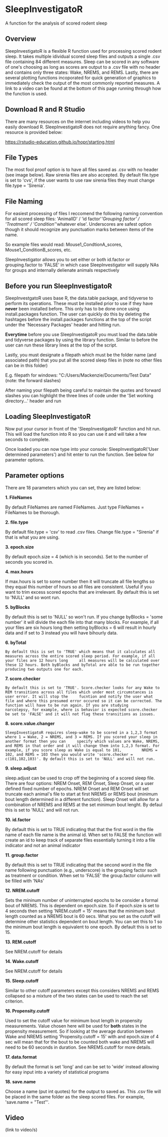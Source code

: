 # SleepInvestigatoR
A function for the analysis of scored rodent sleep

## Overview

SleepInvestigatoR is a flexible R function used for processing scored rodent sleep. It takes multiple idividual scored sleep files and outputs a single .csv file containing 84 different measures. Sleep can be scored in any software of one's choosing as long as scores are output to a .csv file with no header and contains only three states: Wake, NREMS, and REMS. Lastly, there are several plotting functions incoporated for quick generation of graphics to immediately check the output of the most commonly reported measures. A link to a video can be found at the bottom of this page running through how the function is used.

## Download R and R Studio

There are many resources on the internet including videos to help you easily download R. SleepInvestigatoR does not require anything fancy. One resource is provided below:

https://rstudio-education.github.io/hopr/starting.html

## File Types

The most fool proof option is to have all files saved as .csv with no header (see image below). Raw sirenia files are also accepted. By default file.type is set to 'cvs', if the user wants to use raw sirenia files they must change file.type = 'Sirenia'.

## File Naming

For easiest processing of files I reccomend the following naming convention for all scored sleep files: 'AnimalID' / 'id factor'_'Grouping factor' / 'Treatment' / 'Condition'_'whatever else'. Underscores are safest option though it should recognize any punctuation marks between items of the name.

So example files would read: Mouse1_CondtionA_scores, Mouse1_ConditionB_scores, etc. 

SleepInvestigator allows you to set either or both id.factor or grouping.factor to 'FALSE' in which case SleepInvestigator will supply NAs for groups and internally delienate animals respectively

## Before you run SleepInvestigatoR

SleepInvestgatoR uses base R, the data.table package, and tidyverse to perform its operations. These must be installed prior to use if they have **never** been installed before. This only has to be done once using install.packages function. The user can quickly do this by deleting the hashtages before the install.packages functions at the top of the script under the 'Necessary Packages' header and hitting run.

**Everytime** before you use SleepInvestigatoR you must load the data.table and tidyverse packages by using the library function. Similar to before the user can run these library lines at the top of the script.

Lastly, you must designate a filepath which must be the folder name (and associated path) that you put all the scored sleep files in (note no other files can be in this folder)

E.g. filepath for windows: "C:/Users/Mackenzie/Documents/Test Data" (note: the forward slashes)

After naming your filepath being careful to maintain the quotes and forward slashes you can highlight the three lines of code under the 'Set working directory...' header and run

## Loading SleepInvestigatoR

Now put your cursor in front of the 'SleepInvestigatoR' function and hit run. This will load the function into R so you can use it and will take a few seconds to complete.

Once loaded you can now type into your console: SleepInvestigatoR('User determined parameters') and hit enter to run the function. See below for parameter options.

## Parameter options

There are 18 parameters which you can set, they are listed below:

**1. FileNames**

   By default FileNames are named FileNames. Just type FileNames = FileNames to be thorough.
   
**2. file.type**

   By default file.type = 'csv' to read .csv files. Change file.type = "Sirenia" if that is what you are using.
   
**3. epoch.size**

   By default epoch.size = 4 (which is in seconds). Set to the number of seconds you scored in.
   
**4. max.hours**

   If max.hours is set to some number then it will truncate all file lengths so they equal this number of hours so all files are consistent. Useful if you want to trim
   excess scored epochs that are irrelevant. By default this is set to 'NULL' and so wont run.
   
**5. byBlocks**

   By default this is set to 'NULL' so won't run. If you change byBlocks = 'some number' it will divide the each file into that many blocks. For example, if all your        files are six hours long then setting byBlocks = 6 will result in hourly data and if set to 3 instead you will have bihourly data. 
   
**6. byTotal**

    By default this is set to 'TRUE' which means that it calculates all measures across the entire scored sleep period. For example, if all your files are 12 hours long     all measures will be calculated over these 12 hours. Both byBlocks and byTotal are able to be run together producing two outputs one for each.
    
**7. score.checker**

    By default this is set to 'TRUE'. Score.checker looks for any Wake to REM transitions across all files which under most circumstances is user error. It will stop the     fucntion and notify the user what file and where this presumed error occured so it can be corrected. The function will have to be run again. If you are studying         narcolepsy, for example, where is behavior is expected score.checker be set to 'FALSE' and it will not flag these transitions as issues.
    
**8. score.value.changer**

    SleepInvestigatoR requires sleep-wake to be scored in a 1,2,3 format where 1 = Wake, 2 = NREMS, and 3 = REMS. If you scored your sleep in another format then you can     specify which values are Wake, NREMS, and REMS in that order and it will change them into 1,2,3 format. For example, if you score sleep as Wake is equal to 101,         NREMS = 102, and REMS = 103 then you would write 'score.checker = c(101,102,103)'. By default this is set to 'NULL' and will not run.
   
**9. sleep.adjust**

   sleep.adjust can be used to crop off the beginning of a scored sleep file. There are four options: NREM Onset, REM Onset, Sleep Onset, or a user defined fixed number    of epochs. NREM Onset and REM Onset will set truncate each animal's file to start at first NREMS or REMS bout (minimum bout length determined in a different              function). Sleep Onset will allow for a combination of NREMS and REMS at the set minimum bout lenght. By defaul this is set to 'NULL' and will not run.

**10. id.factor**

   By default this is set to TRUE indicating that that the first word in the file name of each file name is the animal id. When set to FALSE the function will create an    id to keep track of separate files essentially turning it into a file indicator and not an animal indicator

**11. group.factor**

   By default this is set to TRUE indicating that the second word in the file name following punctuation (e.g., underscore) is the grouping factor such as treatment or      condition. When set to 'FALSE' the group.factor column will be filled with 'NAs'

**12. NREM.cutoff**

   Sets the mininum number of uninterrupted epochs to be consider a formal bout of NREMS. This is dependent on epoch.size. So if epoch.size is set to 4 seconds then        setting 'NREM.cutoff = 15' means that the minimum bout length counted as a NREMS bout is 60 secs. What you set as the cutoff will determine other statistics dependent    on bout length. You can set this to 1 so the minimum bout length is equivalent to one epoch. By default this is set to 15.

**13. REM.cutoff**

   See NREM.cutoff for details

**14. Wake.cutoff**

   See NREM.cutoff for details

**15. Sleep.cutoff**

   Similar to other cutoff parameters except this considers NREMS and REMS collapsed so a mixture of the two states can be used to reach the set criterion.

**16. Propensity.cutoff**

   Used to set the cutoff value for minimum bout length in propensity measurements. Value chosen here will be used for **both** states in the propensity measurement. So    if looking at the average duration between Wake and NREMS setting 'Propensity.cutoff = 15' with and epoch.size of 4 sec will mean that for the bout to be counted both    wake and NREMS will need to be 60 seconds in duration. See NREMS.cutoff for more details.

**17. data.format**

   By default the format is set 'long' and can be set to 'wide' instead allowing for easy input into a variety of statistical programs

**18. save.name**

   Choose a name (put int quotes) for the output to saved as. This .csv file will be placed in the same folder as the sleep scored files. For example, 'save.name =          "Test"'.
   
## Video

(link to video/s)
